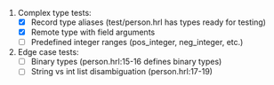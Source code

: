 1. Complex type tests:
    - [x] Record type aliases (test/person.hrl has types ready for testing)
    - [x] Remote type with field arguments
    - [ ] Predefined integer ranges (pos_integer, neg_integer, etc.)
2. Edge case tests:
    - [ ] Binary types (person.hrl:15-16 defines binary types)
    - [ ] String vs int list disambiguation (person.hrl:17-19)